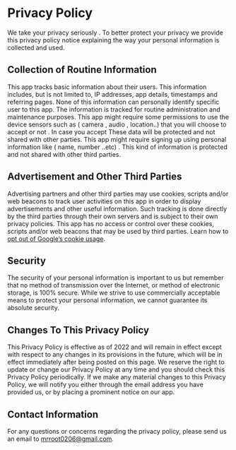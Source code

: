 # Privacy Policy

We take your privacy seriously . To better protect your privacy we provide this privacy policy notice explaining the way your personal information is collected and used.

## Collection of Routine Information

This app tracks basic information about their users. This information includes, but is not limited to, IP addresses, app details, timestamps and referring pages. None of this information can personally identify specific user to this app. The information is tracked for routine administration and maintenance purposes.
This app might require some permissions to use the device sensors such as ( camera , audio , location..) that you will choose to accept or not . In case you accept These data will be protected and not shared with other parties.
This app might require signing up using personal information like ( name, number ..etc) . This kind of information is protected and not shared with other third parties.

## Advertisement and Other Third Parties

Advertising partners and other third parties may use cookies, scripts and/or web beacons to track
user activities on this app in order to display advertisements and other useful information. Such tracking is done directly by the third parties through their own servers and is subject to their own privacy policies. This app has no access or control over these cookies, scripts and/or web beacons that may be used by third parties. Learn how to [opt out of Google’s cookie usage](http://www.google.com/privacy_ads.html).


## Security

The security of your personal information is important to us but remember that no method of transmission over the Internet, or method of electronic storage, is 100% secure. While we strive to use commercially acceptable means to protect your personal information, we cannot guarantee its absolute security.


## Changes To This Privacy Policy

This Privacy Policy is effective as of 2022 and will remain in effect except with respect to any changes in its provisions in the future, which will be in effect immediately after being posted on this page.
We reserve the right to update or change our Privacy Policy at any time and you should check this Privacy Policy periodically. If we make any material changes to this Privacy Policy, we will notify you either through the email address you have provided us, or by placing a prominent notice on our app.

## Contact Information

For any questions or concerns regarding the privacy policy, please send us an email to mrroot0206@gmail.com.
